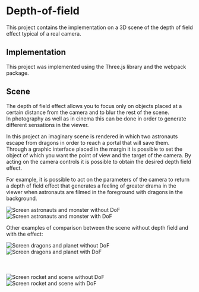 # Depth-of-field
This project contains the implementation on a 3D scene of the depth of field effect typical of a real camera.

## Implementation
This project was implemented using the Three.js library and the webpack package.

## Scene

The depth of field effect allows you to focus only on objects placed at a certain distance from the camera and to blur 
the rest of the scene.<br>
In photography as well as in cinema this can be done in order to generate different sensations in the viewer.

In this project an imaginary scene is rendered in which two astronauts escape from dragons in order to reach a portal 
that will save them.<br>
Through a graphic interface placed in the margin it is possible to set the object of which you want the point of view 
and the target of the camera. 
By acting on the camera controls it is possible to obtain the desired depth field effect.

For example, it is possible to act on the parameters of the camera to return a depth of field effect that generates 
a feeling of greater drama in the viewer when astronauts are filmed in the foreground with dragons in the background.

![Screen astronauts and monster without DoF](images/screens/astronauts_dragons.png)
![Screen astronauts and monster with DoF](images/screens/astronauts_dragons_DoF.png)

Other examples of comparison between the scene without depth field and with the effect:

![Screen dragons and planet without DoF](images/screens/dragons_planet.png)
![Screen dragons and planet with DoF](images/screens/dragons_planet_DoF.png)
<br>
<br>
<br>
<br>
![Screen rocket and scene without DoF](images/screens/rocket_scene.png)
![Screen rocket and scene with DoF](images/screens/rocket_scene_DoF.png)


